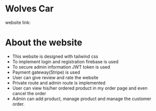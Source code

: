 # Wolves Car

website link: 

# About the website

* This website is designed with tailwind css
* To implement login and registration firebase is used
* To secure admin information JWT token is used
* Payment gateway(Stripe) is used
* User can give review and rate the website
* Private route and admin route is implemented
* User can view his/her ordered product in my order page and even cancel the order
* Admin can add product, manage product and manage the customer order.

